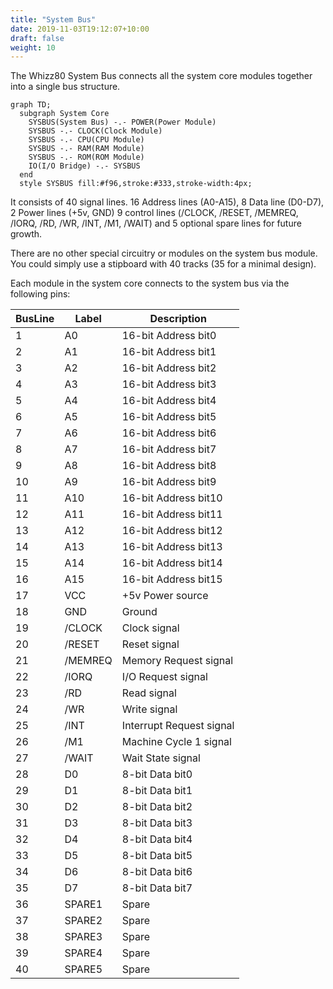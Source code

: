 ```yaml
---
title: "System Bus"
date: 2019-11-03T19:12:07+10:00
draft: false
weight: 10
---
```

The Whizz80 System Bus connects all the system core modules together into a single bus structure.

```mermaid
graph TD;
  subgraph System Core
    SYSBUS(System Bus) -.- POWER(Power Module)
    SYSBUS -.- CLOCK(Clock Module)
    SYSBUS -.- CPU(CPU Module)
    SYSBUS -.- RAM(RAM Module)
    SYSBUS -.- ROM(ROM Module)
    IO(I/O Bridge) -.- SYSBUS
  end
  style SYSBUS fill:#f96,stroke:#333,stroke-width:4px;
```

It consists of 40 signal lines. 16 Address lines (A0-A15), 8 Data line (D0-D7), 2 Power lines (+5v, GND) 9 control lines (/CLOCK, /RESET, /MEMREQ, /IORQ, /RD, /WR, /INT, /M1, /WAIT) and 5 optional spare lines for future growth. 

There are no other special circuitry or modules on the system bus module. You could simply use a stipboard with 40 tracks (35 for a minimal design).

Each module in the system core connects to the system bus via the following pins:

|BusLine|Label|Description|
|-------|-----|-----------|
|1|A0|16-bit Address bit0|
|2|A1|16-bit Address bit1|
|3|A2|16-bit Address bit2|
|4|A3|16-bit Address bit3|
|5|A4|16-bit Address bit4|
|6|A5|16-bit Address bit5|
|7|A6|16-bit Address bit6|
|8|A7|16-bit Address bit7|
|9|A8|16-bit Address bit8|
|10|A9|16-bit Address bit9|
|11|A10|16-bit Address bit10|
|12|A11|16-bit Address bit11|
|13|A12|16-bit Address bit12|
|14|A13|16-bit Address bit13|
|15|A14|16-bit Address bit14|
|16|A15|16-bit Address bit15|
|17|VCC|+5v Power source|
|18|GND|Ground|
|19|/CLOCK|Clock signal|
|20|/RESET|Reset signal|
|21|/MEMREQ|Memory Request signal|
|22|/IORQ|I/O Request signal|
|23|/RD|Read signal|
|24|/WR|Write signal|
|25|/INT|Interrupt Request signal|
|26|/M1|Machine Cycle 1 signal|
|27|/WAIT|Wait State signal|
|28|D0|8-bit Data bit0|
|29|D1|8-bit Data bit1|
|30|D2|8-bit Data bit2|
|31|D3|8-bit Data bit3|
|32|D4|8-bit Data bit4|
|33|D5|8-bit Data bit5|
|34|D6|8-bit Data bit6|
|35|D7|8-bit Data bit7|
|36|SPARE1|Spare|
|37|SPARE2|Spare|
|38|SPARE3|Spare|
|39|SPARE4|Spare|
|40|SPARE5|Spare|
